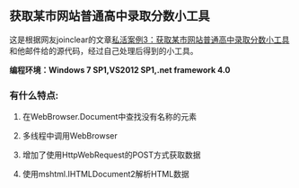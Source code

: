 ## 获取某市网站普通高中录取分数小工具
这是根据网友joinclear的文章[私活案例3：获取某市网站普通高中录取分数小工具](http://www.cnblogs.com/joinclear/archive/2013/03/26/2981744.html)和他邮件给的源代码，经过自己处理后得到的小工具。  

**编程环境：Windows 7 SP1,VS2012 SP1,.net framework 4.0**

### 有什么特点:  
1. 在WebBrowser.Document中查找没有名称的元素  
2. 多线程中调用WebBrowser  

3. 增加了使用HttpWebRequest的POST方式获取数据  
4. 使用mshtml.IHTMLDocument2解析HTML数据